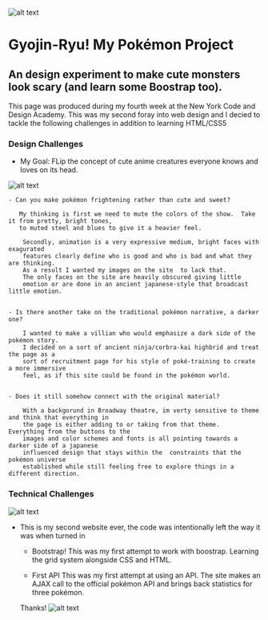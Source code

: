![alt text](https://crystal-cdn2.crystalcommerce.com/photos/6330565/splashBanner_pokemon.jpg)


#         Gyojin-Ryu!   My  Pokémon Project

##  An design experiment to make cute monsters look scary (and learn some Boostrap too).

This page was produced during my fourth week at the New York Code and Design Academy.  This was my second foray into web design 
and I decied to tackle the following challenges in addition to learning HTML/CSS5


###  Design Challenges
 
 * My Goal: FLip the concept of cute anime creatures everyone knows and loves on its head.
 
 ![alt text](https://i.pinimg.com/originals/e7/f5/77/e7f57712a484142875f1e955a9425f77.jpg)
   
    - Can you make pokémon frightening rather than cute and sweet?
       
       My thinking is first we need to mute the colors of the show.  Take it from pretty, bright tones, 
       to muted steel and blues to give it a heavier feel.  
         
        Secondly, animation is a very expressive medium, bright faces with exagurated 
        features clearly define who is good and who is bad and what they are thinking.  
        As a result I wanted my images on the site  to lack that. 
        The only faces on the site are heavily obscured giving little 
        emotion or are done in an ancient japanese-style that broadcast little emotion.  
        
        
    - Is there another take on the traditional pokémon narrative, a darker one?
        
        I wanted to make a villian who would emphasize a dark side of the pokémon story.  
        I decided on a sort of ancient ninja/corbra-kai highbrid and treat the page as a 
        sort of recruitment page for his style of poké-training to create a more immersive 
        feel, as if this site could be found in the pokémon world.
   
    
    - Does it still somehow connect with the original material?
        
        With a backgorund in Broadway theatre, im verty sensitive to theme and think that everything in 
        the page is either adding to or taking from that theme.  Everything from the buttons to the 
        images and color schemes and fonts is all pointing towards a darker side of a japanese 
        influenced design that stays within the  constraints that the pokémon universe 
        established while still feeling free to explore things in a different direction.
    
    
###  Technical Challenges

 ![alt text](http://fc08.deviantart.net/fs71/i/2010/141/9/4/Pikachu_number_13__Comp__Nerd_by_CCLJ2002.jpg)
 
 * This is my second website ever, the code was intentionally left the way it was when turned in
  
    - Bootstrap!
      This was my first attempt to work with boostrap.  Learning the grid system alongside CSS and HTML.
      
    -  First API
        This was my first attempt at using an API.  The site makes an AJAX call to the official pokémon API and brings back
        statistics for three pokémon.
        
        
        
        
    Thanks! ![alt text](https://geek-festival.fr/wp-content/uploads/2017/05/Pixel-art-Bulbi.jpg)
    
    
